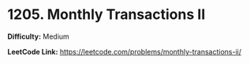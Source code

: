 # 1205. Monthly Transactions II

**Difficulty:** Medium

**LeetCode Link:** https://leetcode.com/problems/monthly-transactions-ii/

